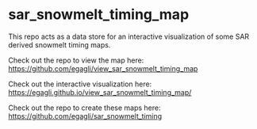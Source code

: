 # sar_snowmelt_timing_map

This repo acts as a data store for an interactive visualization of some SAR derived snowmelt timing maps. 

Check out the repo to view the map here: https://github.com/egagli/view_sar_snowmelt_timing_map

Check out the interactive visualization here: https://egagli.github.io/view_sar_snowmelt_timing_map/

Check out the repo to create these maps here: https://github.com/egagli/sar_snowmelt_timing